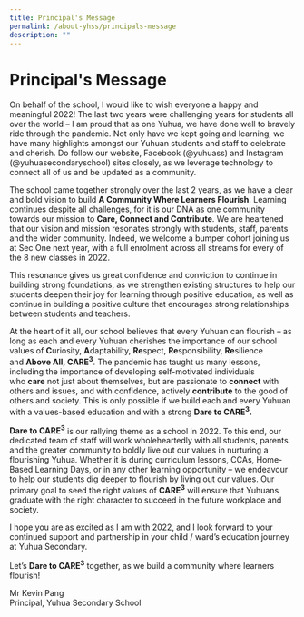 ```yaml
---
title: Principal's Message
permalink: /about-yhss/principals-message
description: ""
---
```

Principal's Message
===================

On behalf of the school, I would like to wish everyone a happy and meaningful 2022! The last two years were challenging years for students all over the world – I am proud that as one Yuhua, we have done well to bravely ride through the pandemic. Not only have we kept going and learning, we have many highlights amongst our Yuhuan students and staff to celebrate and cherish. Do follow our website, Facebook (@yuhuass) and Instagram (@yuhuasecondaryschool) sites closely, as we leverage technology to connect all of us and be updated as a community.

The school came together strongly over the last 2 years, as we have a clear and bold vision to build **A Community Where Learners Flourish**. Learning continues despite all challenges, for it is our DNA as one community towards our mission to **Care, Connect and Contribute**. We are heartened that our vision and mission resonates strongly with students, staff, parents and the wider community. Indeed, we welcome a bumper cohort joining us at Sec One next year, with a full enrolment across all streams for every of the 8 new classes in 2022.

This resonance gives us great confidence and conviction to continue in building strong foundations, as we strengthen existing structures to help our students deepen their joy for learning through positive education, as well as continue in building a positive culture that encourages strong relationships between students and teachers.

At the heart of it all, our school believes that every Yuhuan can flourish – as long as each and every Yuhuan cherishes the importance of our school values of **C**uriosity, **A**daptability, **Re**spect, **Re**sponsibility, **Re**silience and <b>Above All, CARE<sup>3</sup></b>. The pandemic has taught us many lessons, including the importance of developing self-motivated individuals who **care** not just about themselves, but are passionate to **connect** with others and issues, and with confidence, actively **contribute** to the good of others and society. This is only possible if we build each and every Yuhuan with a values-based education and with a strong <b>Dare to CARE<sup>3</sup>.</b>

<b>Dare to CARE<sup>3</sup></b> is our rallying theme as a school in 2022. To this end, our dedicated team of staff will work wholeheartedly with all students, parents and the greater community to boldly live out our values in nurturing a flourishing Yuhua. Whether it is during curriculum lessons, CCAs, Home-Based Learning Days, or in any other learning opportunity – we endeavour to help our students dig deeper to flourish by living out our values. Our primary goal to seed the right values of <b>CARE<sup>3</sup></b> will ensure that Yuhuans graduate with the right character to succeed in the future workplace and society.

I hope you are as excited as I am with 2022, and I look forward to your continued support and partnership in your child / ward’s education journey at Yuhua Secondary.

Let’s <b>Dare to CARE<sup>3</sup></b> together, as we build a community where learners flourish!

Mr Kevin Pang    
Principal, Yuhua Secondary School